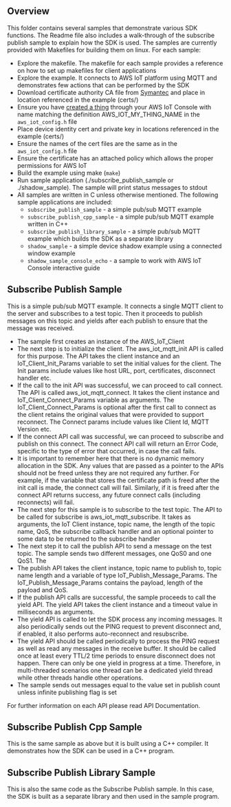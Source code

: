 ## Overview
This folder contains several samples that demonstrate various SDK functions. The Readme file also includes a walk-through of the subscribe publish sample to explain how the SDK is used. The samples are currently provided with Makefiles for building them on linux. For each sample:

 * Explore the makefile. The makefile for each sample provides a reference on how to set up makefiles for client applications
 * Explore the example.  It connects to AWS IoT platform using MQTT and demonstrates few actions that can be performed by the SDK
 * Download certificate authority CA file from [Symantec](https://www.symantec.com/content/en/us/enterprise/verisign/roots/VeriSign-Class%203-Public-Primary-Certification-Authority-G5.pem) and place in location referenced in the example (certs/)
 * Ensure you have [created a thing](https://docs.aws.amazon.com/iot/latest/developerguide/create-thing.html) through your AWS IoT Console with name matching the definition AWS_IOT_MY_THING_NAME in the `aws_iot_config.h` file
 * Place device identity cert and private key in locations referenced in the example (certs/)
 * Ensure the names of the cert files are the same as in the `aws_iot_config.h` file
 * Ensure the certificate has an attached policy which allows the proper permissions for AWS IoT
 * Build the example using make (`make`)
 * Run sample application (./subscribe_publish_sample or ./shadow_sample).  The sample will print status messages to stdout
 * All samples are written in C unless otherwise mentioned. The following sample applications are included:
	* `subscribe_publish_sample` - a simple pub/sub MQTT example
	* `subscribe_publish_cpp_sample` - a simple pub/sub MQTT example written in C++
	* `subscribe_publish_library_sample` - a simple pub/sub MQTT example which builds the SDK as a separate library
	* `shadow_sample` - a simple device shadow example using a connected window example
	* `shadow_sample_console_echo` - a sample to work with AWS IoT Console interactive guide

## Subscribe Publish Sample
This is a simple pub/sub MQTT example. It connects a single MQTT client to the server and subscribes to a test topic. Then it proceeds to publish messages on this topic and yields after each publish to ensure that the message was received.

 * The sample first creates an instance of the AWS_IoT_Client
 * The next step is to initialize the client. The aws_iot_mqtt_init API is called for this purpose. The API takes the client instance and an IoT_Client_Init_Params variable to set the initial values for the client. The Init params include values like host URL, port, certificates, disconnect handler etc.
 * If the call to the init API was successful, we can proceed to call connect. The API is called aws_iot_mqtt_connect. It takes the client instance and IoT_Client_Connect_Params variable as arguments. The IoT_Client_Connect_Params is optional after the first call to connect as the client retains the original values that were provided to support reconnect. The Connect params include values like Client Id, MQTT Version etc.
 * If the connect API call was successful, we can proceed to subscribe and publish on this connect. The connect API call will return an Error Code, specific to the type of error that occurred, in case the call fails.
 * It is important to remember here that there is no dynamic memory allocation in the SDK. Any values that are passed as a pointer to the APIs should not be freed unless they are not required any further. For example, if the variable that stores the certificate path is freed after the init call is made, the connect call will fail. Similarly, if it is freed after the connect API returns success, any future connect calls (including reconnects) will fail.
 * The next step for this sample is to subscribe to the test topic. The API to be called for subscribe is aws_iot_mqtt_subscribe. It takes as arguments, the IoT Client instance, topic name, the length of the topic name, QoS, the subscribe callback handler and an optional pointer to some data to be returned to the subscribe handler
 * The next step it to call the publish API to send a message on the test topic. The sample sends two different messages, one QoS0 and one QoS1. The
 * The publish API takes the client instance, topic name to publish to, topic name length and a variable of type IoT_Publish_Message_Params. The IoT_Publish_Message_Params contains the payload, length of the payload and QoS.
 * If the publish API calls are successful, the sample proceeds to call the yield API. The yield API takes the client instance and a timeout value in milliseconds as arguments.
 * The yield API is called to let the SDK process any incoming messages. It also periodically sends out the PING request to prevent disconnect and, if enabled, it also performs auto-reconnect and resubscribe.
 * The yield API should be called periodically to process the PING request as well as read any messages in the receive buffer. It should be called once at least every TTL/2 time periods to ensure disconnect does not happen. There can only be one yield in progress at a time. Therefore, in multi-threaded scenarios one thread can be a dedicated yield thread while other threads handle other operations.
 * The sample sends out messages equal to the value set in publish count unless infinite publishing flag is set

For further information on each API please read API Documentation.

## Subscribe Publish Cpp Sample
This is the same sample as above but it is built using a C++ compiler. It demonstrates how the SDK can be used in a C++ program.

## Subscribe Publish Library Sample
This is also the same code as the Subscribe Publish sample. In this case, the SDK is built as a separate library and then used in the sample program.